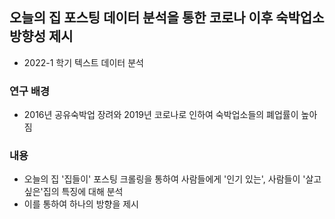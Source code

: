 ## 오늘의 집 포스팅 데이터 분석을 통한 코로나 이후 숙박업소 방향성 제시
- 2022-1 학기 텍스트 데이터 분석

### 연구 배경
- 2016년 공유숙박업 장려와 2019년 코로나로 인하여 숙박업소들의 폐업률이 높아짐

### 내용
- 오늘의 집 '집들이' 포스팅 크롤링을 통하여 사람들에게 '인기 있는', 사람들이 '살고 싶은'집의 특징에 대해 분석
- 이를 통하여 하나의 방향을 제시
